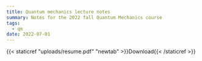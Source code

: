 ```yaml
---
title: Quantum mechanics lecture notes
summary: Notes for the 2022 fall Quantum Mechanics course
tags:
  - qm
date: 2022-07-01
---
```

{{< staticref "uploads/resume.pdf" "newtab" >}}Download{{< /staticref >}}